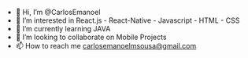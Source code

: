 - 👋 Hi, I’m @CarlosEmanoel
- 👀 I’m interested in React.js - React-Native - Javascript - HTML - CSS
- 🌱 I’m currently learning JAVA
- 💞️ I’m looking to collaborate on Mobile Projects
- 📫 How to reach me carlosemanoelmsousa@gmail.com

<!---
CarlosEmanoel/CarlosEmanoel is a ✨ special ✨ repository because its `README.md` (this file) appears on your GitHub profile.
You can click the Preview link to take a look at your changes.
--->
